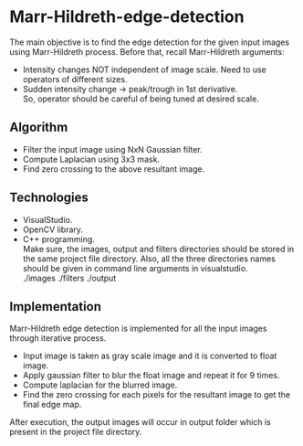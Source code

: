 # Marr-Hildreth-edge-detection
The main objective is to find the edge detection for the given input images using Marr-Hildreth process.
Before that, recall Marr-Hildreth arguments:
* Intensity changes NOT independent of image scale. Need to use operators of different sizes.
* Sudden intensity change -> peak/trough in 1st derivative.<br />
So, operator should be careful of being tuned at desired scale.

## Algorithm
* Filter the input image using NxN Gaussian filter.
* Compute Laplacian using 3x3 mask.
* Find zero crossing to the above resultant image.
## Technologies
* VisualStudio.
* OpenCV library.
* C++ programming.<br />
Make sure, the images, output and filters directories should be stored in the same project file directory. Also, all the three directories names should be given in command line arguments in visualstudio. <br />
./images ./filters ./output
## Implementation
Marr-Hildreth edge detection is implemented for all the input images through iterative process.
* Input image is taken as gray scale image and it is converted to float image.
* Apply gaussian filter to blur the float image and repeat it for 9 times.
* Compute laplacian for the blurred image.
* Find the zero crossing for each pixels for the resultant image to get the final edge map.<br />

After execution, the output images will occur in output folder which is present in the project file directory.
